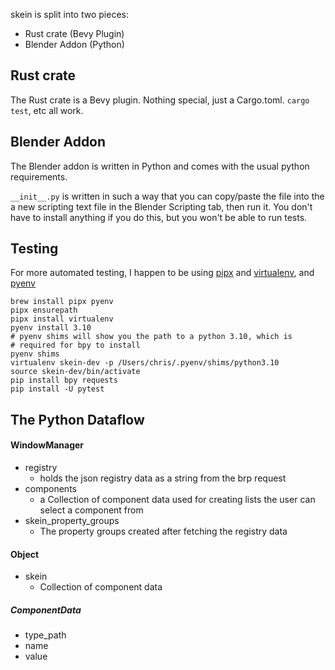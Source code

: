 skein is split into two pieces:

- Rust crate (Bevy Plugin)
- Blender Addon (Python)

## Rust crate

The Rust crate is a Bevy plugin. Nothing special, just a Cargo.toml. `cargo test`, etc all work.

## Blender Addon

The Blender addon is written in Python and comes with the usual python requirements.

`__init__.py` is written in such a way that you can copy/paste the file into the a new scripting text file in the Blender Scripting tab, then run it. You don't have to install anything if you do this, but you won't be able to run tests.

## Testing

For more automated testing, I happen to be using [pipx](https://github.com/pypa/pipx) and [virtualenv](https://virtualenv.pypa.io), and [pyenv]()

```
brew install pipx pyenv
pipx ensurepath
pipx install virtualenv
pyenv install 3.10
# pyenv shims will show you the path to a python 3.10, which is
# required for bpy to install
pyenv shims
virtualenv skein-dev -p /Users/chris/.pyenv/shims/python3.10
source skein-dev/bin/activate
pip install bpy requests
pip install -U pytest
```

## The Python Dataflow

#### WindowManager

- registry
  - holds the json registry data as a string from the brp request
- components
  - a Collection of component data used for creating lists the user can select a component from
- skein_property_groups
  - The property groups created after fetching the registry data

#### Object

- skein
  - Collection of component data

##### ComponentData

- type_path
- name
- value
